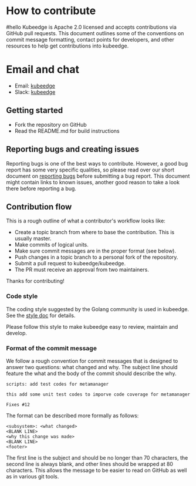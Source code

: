# How to contribute
#hello
Kubeedge is Apache 2.0 licensed and accepts contributions via GitHub pull requests. This document outlines some of the conventions on commit message formatting, contact points for developers, and other resources to help get contributions into kubeedge.

# Email and chat

- Email: [kubeedge](https://groups.google.com/forum/?hl=en#!forum/kubeedge)
- Slack: [kubeedge](https://join.slack.com/t/kubeedge/shared_invite/enQtNDg1MjAwMDI0MTgyLTQ1NzliNzYwNWU5MWYxOTdmNDZjZjI2YWE2NDRlYjdiZGYxZGUwYzkzZWI2NGZjZWRkZDVlZDQwZWI0MzM1Yzc)

## Getting started

- Fork the repository on GitHub
- Read the README.md for build instructions

## Reporting bugs and creating issues

Reporting bugs is one of the best ways to contribute. However, a good bug report has some very specific qualities, so please read over our short document on [reporting bugs](https://github.com/kubeedge/kubeedge/blob/master/docs/reporting_bugs.md) before submitting a bug report. This document might contain links to known issues, another good reason to take a look there before reporting a bug.

## Contribution flow

This is a rough outline of what a contributor's workflow looks like:

- Create a topic branch from where to base the contribution. This is usually master.
- Make commits of logical units.
- Make sure commit messages are in the proper format (see below).
- Push changes in a topic branch to a personal fork of the repository.
- Submit a pull request to kubeedge/kubeedge.
- The PR must receive an approval from two maintainers.

Thanks for contributing!

### Code style

The coding style suggested by the Golang community is used in kubeedge. See the [style doc](https://github.com/golang/go/wiki/CodeReviewComments) for details.

Please follow this style to make kubeedge easy to review, maintain and develop.

### Format of the commit message

We follow a rough convention for commit messages that is designed to answer two
questions: what changed and why. The subject line should feature the what and
the body of the commit should describe the why.

```
scripts: add test codes for metamanager

this add some unit test codes to imporve code coverage for metamanager

Fixes #12
```

The format can be described more formally as follows:

```
<subsystem>: <what changed>
<BLANK LINE>
<why this change was made>
<BLANK LINE>
<footer>
```

The first line is the subject and should be no longer than 70 characters, the second line is always blank, and other lines should be wrapped at 80 characters. This allows the message to be easier to read on GitHub as well as in various git tools.
